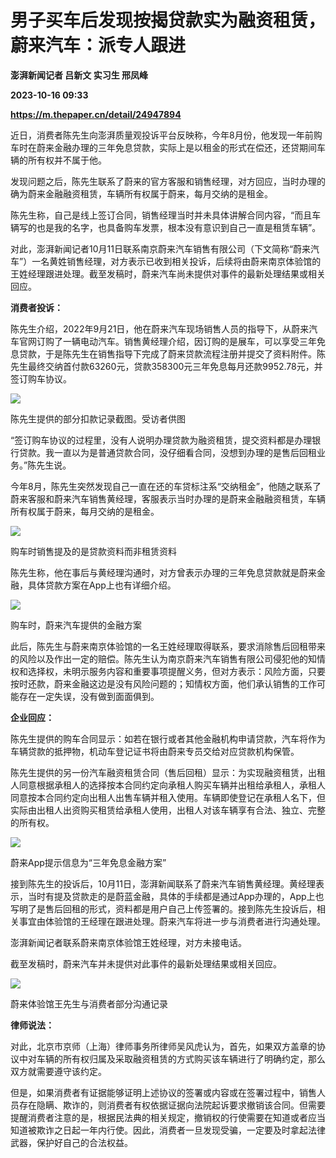 # 男子买车后发现按揭贷款实为融资租赁，蔚来汽车：派专人跟进
**澎湃新闻记者 吕新文 实习生 邢凤峰**

**2023-10-16 09:33**

**https://m.thepaper.cn/detail/24947894**

近日，消费者陈先生向澎湃质量观投诉平台反映称，今年8月份，他发现一年前购车时在蔚来金融办理的三年免息贷款，实际上是以租金的形式在偿还，还贷期间车辆的所有权并不属于他。

发现问题之后，陈先生联系了蔚来的官方客服和销售经理，对方回应，当时办理的确为蔚来金融融资租赁，车辆所有权属于蔚来，每月交纳的是租金。

陈先生称，自己是线上签订合同，销售经理当时并未具体讲解合同内容，“而且车辆写的也是我的名字，也具备购车发票，根本没有意识到自己一直是租赁车辆”。

对此，澎湃新闻记者10月11日联系南京蔚来汽车销售有限公司（下文简称“蔚来汽车”）一名黄姓销售经理，对方表示已收到相关投诉，后续将由蔚来南京体验馆的王姓经理跟进处理。截至发稿时，蔚来汽车尚未提供对事件的最新处理结果或相关回应。

**消费者投诉：**

陈先生介绍，2022年9月21日，他在蔚来汽车现场销售人员的指导下，从蔚来汽车官网订购了一辆电动汽车。销售黄经理介绍，因订购的是展车，可以享受三年免息贷款，于是陈先生在销售指导下完成了蔚来贷款流程注册并提交了资料附件。陈先生最终交纳首付款63260元，贷款358300元三年免息每月还款9952.78元，并签订购车协议。

![](https://imagecloud.thepaper.cn/thepaper/image/274/311/67.jpg)

陈先生提供的部分扣款记录截图。受访者供图

“签订购车协议的过程里，没有人说明办理贷款为融资租赁，提交资料都是办理银行贷款。我一直以为是普通贷款合同，没仔细看合同，没想到办理的是售后回租业务。”陈先生说。

今年8月，陈先生突然发现自己一直在还的车贷标注系“交纳租金”，他随之联系了蔚来客服和蔚来汽车销售黄经理，客服表示当时办理的是蔚来金融融资租赁，车辆所有权属于蔚来，每月交纳的是租金。

![](https://imagecloud.thepaper.cn/thepaper/image/274/311/68.jpg)

购车时销售提及的是贷款资料而非租赁资料

陈先生称，他在事后与黄经理沟通时，对方曾表示办理的三年免息贷款就是蔚来金融，具体贷款方案在App上也有详细介绍。

![](https://imagecloud.thepaper.cn/thepaper/image/274/311/69.jpg)

购车时，蔚来汽车提供的金融方案

此后，陈先生与蔚来南京体验馆的一名王姓经理取得联系，要求消除售后回租带来的风险以及作出一定的赔偿。陈先生认为南京蔚来汽车销售有限公司侵犯他的知情权和选择权，未明示服务内容和重要事项提醒义务，但对方表示：风险方面，只要按时还款，蔚来金融这边是没有风险问题的；知情权方面，他们承认销售的工作可能存在一定失误，没有做到面面俱到。

**企业回应：**

陈先生提供的购车合同显示：如若在银行或者其他金融机构申请贷款，汽车将作为车辆贷款的抵押物，机动车登记证书将由蔚来专员交给对应贷款机构保管。

陈先生提供的另一份汽车融资租赁合同（售后回租）显示：为实现融资租赁，出租人同意根据承租人的选择按本合同约定向承租人购买车辆并出租给承租人，承租人同意按本合同约定向出租人出售车辆并租入使用。车辆即使登记在承租人名下，但实际由出租人出资购买租赁给承租人使用，出租人对该车辆享有合法、独立、完整的所有权。

![](https://imagecloud.thepaper.cn/thepaper/image/274/311/70.jpg)

蔚来App提示信息为“三年免息金融方案”

接到陈先生的投诉后，10月11日，澎湃新闻联系了蔚来汽车销售黄经理。黄经理表示，当时有提及贷款走的是蔚蓝金融，具体的手续都是通过App办理的，App上也写明了是售后回租的形式，资料都是用户自己上传签署的。接到陈先生投诉后，相关事宜由体验馆的王经理在跟进处理。蔚来汽车将进一步与消费者进行沟通处理。

澎湃新闻记者联系蔚来南京体验馆王姓经理，对方未接电话。

截至发稿时，蔚来汽车并未提供对此事件的最新处理结果或相关回应。

![](https://imagecloud.thepaper.cn/thepaper/image/274/311/71.jpg)

蔚来体验馆王先生与消费者部分沟通记录

**律师说法：**

对此，北京市京师（上海）律师事务所律师吴风虎认为，首先，如果双方盖章的协议中对车辆的所有权归属及采取融资租赁的方式购买该车辆进行了明确约定，那么双方就需要遵守该约定。

但是，如果消费者有证据能够证明上述协议的签署或内容或在签署过程中，销售人员存在隐瞒、欺诈的，则消费者有权依据证据向法院起诉要求撤销该合同。但需要提醒消费者注意的是，根据民法典的相关规定，撤销权的行使需要在知道或者应当知道被欺诈之日起一年内行使。因此，消费者一旦发现受骗，一定要及时拿起法律武器，保护好自己的合法权益。